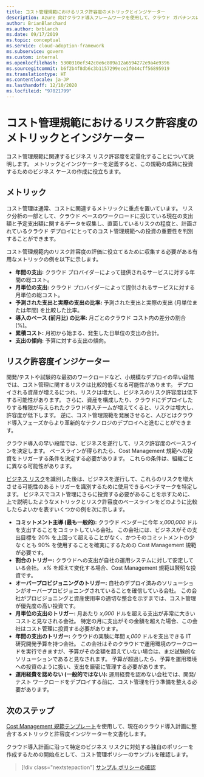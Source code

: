 ```yaml
---
title: コスト管理規範におけるリスク許容度のメトリックとインジケーター
description: Azure 向けクラウド導入フレームワークを使用して、クラウド ガバナンスにおけるコスト管理のリスク許容度のメトリックとインジケーターを定量化します。
author: BrianBlanchard
ms.author: brblanch
ms.date: 09/17/2019
ms.topic: conceptual
ms.service: cloud-adoption-framework
ms.subservice: govern
ms.custom: internal
ms.openlocfilehash: 5300310ef342c0e6c809a12a6594272e9a4e9396
ms.sourcegitcommit: b6f2b4f8db6c3b1157299ece1f044cff56895919
ms.translationtype: HT
ms.contentlocale: ja-JP
ms.lasthandoff: 12/10/2020
ms.locfileid: "97021799"
---
```

# <a name="risk-tolerance-metrics-and-indicators-in-the-cost-management-discipline"></a>コスト管理規範におけるリスク許容度のメトリックとインジケーター

コスト管理規範に関連するビジネス リスク許容度を定量化することについて説明します。 メトリックとインジケーターを定義すると、この規範の成熟に投資するためのビジネス ケースの作成に役立ちます。

## <a name="metrics"></a>メトリック

コスト管理は通常、コストに関連するメトリックに重点を置いています。 リスク分析の一部として、クラウド ベースのワークロードに投じている現在の支出額と予定支出額に関するデータを収集し、直面しているリスクの程度と、計画されているクラウド デプロイにとってのコスト管理規範への投資の重要性を判別することができます。

コスト管理規範内のリスク許容度の評価に役立てるために収集する必要がある有用なメトリックの例を以下に示します。

- **年間の支出:** クラウド プロバイダーによって提供されるサービスに対する年間の総コスト。
- **月単位の支出:** クラウド プロバイダーによって提供されるサービスに対する月単位の総コスト。
- **予測された支出と実際の支出の比率:** 予測された支出と実際の支出 (月単位または年間) を比較した比率。
- **導入のペース (前月比) の比率:** 月ごとのクラウド コスト内の差分の割合 (%)。
- **累積コスト:** 月初から始まる、発生した日単位の支出の合計。
- **支出の傾向:** 予算に対する支出の傾向。

## <a name="risk-tolerance-indicators"></a>リスク許容度インジケーター

開発/テストや試験的な最初のワークロードなど、小規模なデプロイの早い段階では、コスト管理に関するリスクは比較的低くなる可能性があります。 デプロイされる資産が増えるにつれ、リスクは増大し、ビジネスのリスク許容度は低下する可能性があります。 さらに、資産を構成したり、クラウドにデプロイしたりする権限が与えられたクラウド導入チームが増えてくると、リスクは増大し、許容度が低下します。 逆に、コスト管理規範を発展させると、人びとはクラウド導入フェーズからより革新的なテクノロジのデプロイへと進むことができます。

クラウド導入の早い段階では、ビジネスを遂行して、リスク許容度のベースラインを決定します。 ベースラインが得られたら、Cost Management 規範への投資をトリガーする条件を決定する必要があります。 これらの条件は、組織ごとに異なる可能性があります。

[ビジネス リスク](./business-risks.md)を識別した後は、ビジネスを遂行して、これらのリスクを増大させる可能性のあるトリガーを識別するために使用できるベンチマークを特定します。 ビジネスでコスト管理にさらに投資する必要があることを示すために、上で説明したようなメトリックとリスク許容度のベースラインをどのように比較したらよいかを表すいくつかの例を次に示します。

- **コミットメント主導 (最も一般的):** クラウド ベンダーに今年 _x,000,000_ ドルを支出することをコミットしている会社。 この会社には、ビジネスがその支出目標を 20% を上回って超えることがなく、かつそのコミットメントの少なくとも 90% を使用することを確実にするための Cost Management 規範が必要です。
- **割合のトリガー:** クラウドへの支出が自社の運用システムに対して安定している会社。 *x%* を超えて変化する場合、Cost Management 規範は賢明な投資です。
- **オーバープロビジョニングのトリガー:** 自社のデプロイ済みのソリューションがオーバープロビジョニングされていることを確信している会社。 この会社がプロビジョニングと資産使用率の適切な整合を示すまでは、コスト管理が優先度の高い投資です。
- **月単位の支出のトリガー:** 月あたり _x,000_ ドルを超える支出が非常に大きいコストと見なされる会社。 特定の月に支出がその金額を超えた場合、この会社はコスト管理に投資する必要があります。
- **年間の支出のトリガー:** クラウドの実験に年間 _x,000_ ドルを支出できる IT 研究開発予算を持つ会社。 この会社はそのクラウドで運用環境のワークロードを実行できますが、予算がその金額を超えていない場合は、まだ試験的なソリューションであると見なされます。 予算が超過したら、予算を運用環境への投資のように扱い、支出を厳密に管理する必要があります。
- **運用経費を認めない (一般的ではない):** 運用経費を認めない会社では、開発/テスト ワークロードをデプロイする前に、コスト管理を行う準備を整える必要があります。

## <a name="next-steps"></a>次のステップ

[Cost Management 規範テンプレート](./template.md)を使用して、現在のクラウド導入計画に整合するメトリックと許容度インジケーターを文書化します。

クラウド導入計画に沿って特定のビジネス リスクに対処する独自のポリシーを作成するための開始点として、コスト管理ポリシーのサンプルを確認します。

> [!div class="nextstepaction"]
> [サンプル ポリシーの確認](./policy-statements.md)
